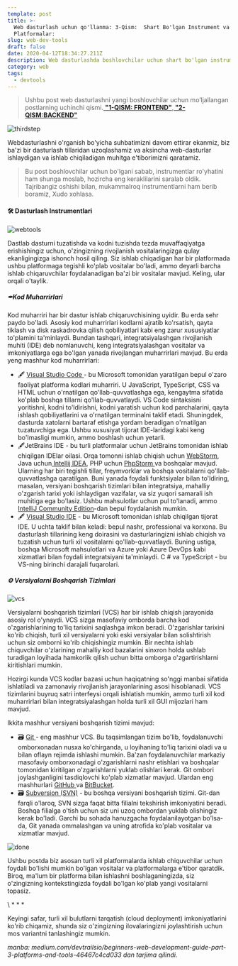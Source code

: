 ```yaml
---
template: post
title: >-
  Web dasturlash uchun qo'llanma: 3-Qism:  Shart Bo'lgan Instrument va
  Platformalar: 
slug: web-dev-tools
draft: false
date: 2020-04-12T18:34:27.211Z
description: Web dasturlashda boshlovchilar uchun shart bo'lgan instrumentlar
category: web
tags:
  - devtools
---
```



> Ushbu post web dasturlashni yangi boshlovchilar uchun mo’ljallangan postlarning uchinchi qismi.[ **"1-QISM: FRONTEND"**](https://www.abdulloh.codes/posts/frontend-dev-guide),**[ "2-QISM:BACKEND"](https://www.abdulloh.codes/posts/backend-dev-guide)**

![thirdstep](/media/andrew-welch-q0-tdhboz4u-unsplash.jpg "foto: unsplash")



Webdasturlashni o'rganish bo'yicha suhbatimizni davom ettirar ekanmiz, biz ba'zi bir dasturlash tillaridan uzoqlashamiz va aksincha web-dasturlar ishlaydigan va ishlab chiqiladigan muhitga e'tiborimizni qaratamiz.



> Bu post boshlovchilar uchun bo'lgani sabab, instrumentlar ro'yhatini ham shunga moslab, hozircha eng keraklilarini saralab oldik. Tajribangiz oshishi bilan, mukammalroq instrumentlarni ham berib boramiz, Xudo xohlasa.



#### 🛠 Dasturlash Instrumentlari

![webtools](/media/images.png "foto: websitesetup.org")

Dastlab dasturni tuzatishda va kodni tuzishda tezda muvaffaqiyatga erishishingiz uchun, o'zingizning rivojlanish vositalaringizga qulay ekanligingizga ishonch hosil qiling. Siz ishlab chiqadigan har bir platformada ushbu platformaga tegishli ko'plab vositalar bo'ladi, ammo deyarli barcha ishlab chiqaruvchilar foydalanadigan ba'zi bir vositalar mavjud. Keling, ular orqali o'taylik.

##### ✒Kod Muharrirlari

Kod muharriri har bir dastur ishlab chiqaruvchisining uyidir. Bu erda sehr paydo bo'ladi. Asosiy kod muharrirlari kodlarni ajratib ko'rsatish, qayta tiklash va disk raskadrovka qilish qobiliyatlari kabi eng zarur xususiyatlar to'plamini ta'minlaydi. Bundan tashqari, integratsiyalashgan rivojlanish muhiti (IDE) deb nomlanuvchi, keng integratsiyalashgan vositalar va imkoniyatlarga ega bo'lgan yanada rivojlangan muharrirlari mavjud. Bu erda yeng mashhur kod muharrirlari:

* 🖋 [Visual Studio Code ](https://code.visualstudio.com/)- bu Microsoft tomonidan yaratilgan bepul o'zaro faoliyat platforma kodlari muharriri. U JavaScript, TypeScript, CSS va HTML uchun o'rnatilgan qo'llab-quvvatlashga ega, kengaytma sifatida ko'plab boshqa tillarni qo'llab-quvvatlaydi. VS Code sintaksisni yoritishni, kodni to'ldirishni, kodni yaratish uchun kod parchalarini, qayta ishlash qobiliyatlarini va o'rnatilgan terminalni taklif etadi. Shuningdek, dasturda xatolarni bartaraf etishga yordam beradigan o'rnatilgan tuzatuvchiga ega. Ushbu xususiyat tijorat IDE-laridagi kabi keng bo'lmasligi mumkin, ammo boshlash uchun yetarli.
*  🖋JetBrains IDE - bu turli platformalar uchun JetBrains tomonidan ishlab chiqilgan IDElar oilasi. Orqa tomonni ishlab chiqish uchun [WebStorm](https://www.jetbrains.com/webstorm/), Java uchun[ Intellij IDEA](https://www.jetbrains.com/idea/), PHP uchun [PhpStorm ](https://www.jetbrains.com/phpstorm/)va boshqalar mavjud. Ularning har biri tegishli tillar, freymvorklar va boshqa vositalarni qo'llab-quvvatlashga qaratilgan. Buni yanada foydali funktsiyalar bilan to'ldiring, masalan, versiyani boshqarish tizimlari bilan integratsiya, mahalliy o'zgarish tarixi yoki ishlaydigan vazifalar, va siz yuqori samarali ish muhitiga ega bo'lasiz. Ushbu mahsulotlar uchun pul to'lanadi, ammo[ IntelliJ Community Edition](https://www.jetbrains.com/idea/download/#section=windows)-dan bepul foydalanish mumkin.
* 🖋 [Visual Studio IDE](https://visualstudio.microsoft.com/vs/) - bu Microsoft tomonidan ishlab chiqilgan tijorat IDE. U uchta taklif bilan keladi: bepul nashr, professional va korxona. Bu dasturlash tillarining keng doirasini va dasturlaringizni ishlab chiqish va tuzatish uchun turli xil vositalarni qo'llab-quvvatlaydi. Buning ustiga, boshqa Microsoft mahsulotlari va Azure yoki Azure DevOps kabi xizmatlari bilan foydali integratsiyani ta'minlaydi. C # va TypeScript - bu VS-ning birinchi darajali fuqarolari.

##### ⚙ Versiyalarni Boshqarish Tizimlari

![vcs](/media/version-control-system.png "foto:herewecode")

Versiyalarni boshqarish tizimlari (VCS) har bir ishlab chiqish jarayonida asosiy rol o'ynaydi. VCS sizga masofaviy omborda barcha kod o'zgarishlarining to'liq tarixini saqlashga imkon beradi. O'zgarishlar tarixini ko'rib chiqish, turli xil versiyalarni yoki eski versiyalar bilan solishtirish uchun siz omborni ko'rib chiqishingiz mumkin. Bir nechta ishlab chiquvchilar o'zlarining mahalliy kod bazalarini sinxron holda ushlab turadigan loyihada hamkorlik qilish uchun bitta omborga o'zgartirishlarni kiritishlari mumkin. 

Hozirgi kunda VCS kodlar bazasi uchun haqiqatning so'nggi manbai sifatida ishlatiladi va zamonaviy rivojlanish jarayonlarining asosi hisoblanadi. VCS tizimlarini buyruq satri interfeysi orqali ishlatish mumkin, ammo turli xil kod muharrirlari bilan integratsiyalashgan holda turli xil GUI mijozlari ham mavjud.


Ikkita mashhur versiyani boshqarish tizimi mavjud:

* 🗃 [Git ](https://git-scm.com/)- eng mashhur VCS. Bu taqsimlangan tizim bo'lib, foydalanuvchi omborxonadan nusxa ko'chirganda, u loyihaning to'liq tarixini oladi va u bilan oflayn rejimda ishlashi mumkin. Ba'zan foydalanuvchilar markaziy masofaviy omborxonadagi o'zgarishlarni nashr etishlari va boshqalar tomonidan kiritilgan o'zgarishlarni yuklab olishlari kerak. Git ombori joylashganligini tasdiqlovchi ko'plab xizmatlar mavjud. Ulardan eng mashhurlari [GitHub ](https://github.com/)va [BitBucket](https://bitbucket.org/).
* 🗃  [Subversion (SVN)](https://subversion.apache.org/) - bu boshqa versiyani boshqarish tizimi. Git-dan farqli o'laroq, SVN sizga faqat bitta filialni tekshirish imkoniyatini beradi. Boshqa filialga o'tish uchun siz uni uzoq ombordan yuklab olishingiz kerak bo'ladi. Garchi bu sohada hanuzgacha foydalanilayotgan bo'lsa-da, Git yanada ommalashgan va uning atrofida ko'plab vositalar va xizmatlar mavjud.



![done](/media/undraw_complete_task_u2c3.png "foto: undraw")



Ushbu postda biz asosan turli xil platformalarda ishlab chiquvchilar uchun foydali bo'lishi mumkin bo'lgan vositalar va platformalarga e'tibor qaratdik. Biroq, ma'lum bir platforma bilan ishlashni boshlaganingizda, siz o'zingizning kontekstingizda foydali bo'lgan ko'plab yangi vositalarni topasiz.

\    \*                   \*                     *

Keyingi safar, turli xil bulutlarni tarqatish (cloud deployment) imkoniyatlarini ko'rib chiqamiz, shunda siz o'zingizning ilovalaringizni joylashtirish uchun mos variantni tanlashingiz mumkin.





*manba:  medium.com/devtrailsio/beginners-web-development-guide-part-3-platforms-and-tools-46467c4cd033 dan tarjima qilindi.*